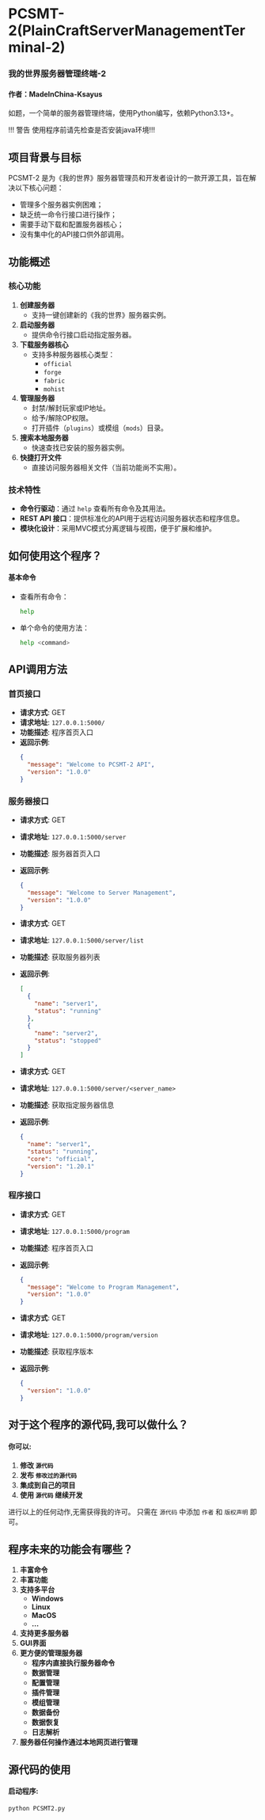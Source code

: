 # PCSMT-2(PlainCraftServerManagementTerminal-2)
### 我的世界服务器管理终端-2
#### 作者：MadeInChina-Ksayus

如题，一个简单的服务器管理终端，使用Python编写，依赖Python3.13+。

!!! 警告 使用程序前请先检查是否安装java环境!!!

## 项目背景与目标
PCSMT-2 是为《我的世界》服务器管理员和开发者设计的一款开源工具，旨在解决以下核心问题：
- 管理多个服务器实例困难；
- 缺乏统一命令行接口进行操作；
- 需要手动下载和配置服务器核心；
- 没有集中化的API接口供外部调用。

## 功能概述
### 核心功能
1. **创建服务器**
   - 支持一键创建新的《我的世界》服务器实例。
2. **启动服务器**
   - 提供命令行接口启动指定服务器。
3. **下载服务器核心**
   - 支持多种服务器核心类型：
     * `official`
     * `forge`
     * `fabric`
     * `mohist`
4. **管理服务器**
   - 封禁/解封玩家或IP地址。
   - 给予/解除OP权限。
   - 打开插件（`plugins`）或模组（`mods`）目录。
5. **搜索本地服务器**
   - 快速查找已安装的服务器实例。
6. **快捷打开文件**
   - 直接访问服务器相关文件（当前功能尚不实用）。

### 技术特性
- **命令行驱动**：通过 `help` 查看所有命令及其用法。
- **REST API 接口**：提供标准化的API用于远程访问服务器状态和程序信息。
- **模块化设计**：采用MVC模式分离逻辑与视图，便于扩展和维护。

## 如何使用这个程序？
#### 基本命令
- 查看所有命令：
  ```bash
  help
  ```
- 单个命令的使用方法：
  ```bash
  help <command>
  ```

## API调用方法

### 首页接口
- **请求方式**: GET
- **请求地址**: `127.0.0.1:5000/`
- **功能描述**: 程序首页入口
- **返回示例**:
  ```json
  {
    "message": "Welcome to PCSMT-2 API",
    "version": "1.0.0"
  }
  ```

### 服务器接口
- **请求方式**: GET
- **请求地址**: `127.0.0.1:5000/server`
- **功能描述**: 服务器首页入口
- **返回示例**:
  ```json
  {
    "message": "Welcome to Server Management",
    "version": "1.0.0"
  }
  ```

- **请求方式**: GET
- **请求地址**: `127.0.0.1:5000/server/list`
- **功能描述**: 获取服务器列表
- **返回示例**:
  ```json
  [
    {
      "name": "server1",
      "status": "running"
    },
    {
      "name": "server2",
      "status": "stopped"
    }
  ]
  ```

- **请求方式**: GET
- **请求地址**: `127.0.0.1:5000/server/<server_name>`
- **功能描述**: 获取指定服务器信息
- **返回示例**:
  ```json
  {
    "name": "server1",
    "status": "running",
    "core": "official",
    "version": "1.20.1"
  }
  ```

### 程序接口
- **请求方式**: GET
- **请求地址**: `127.0.0.1:5000/program`
- **功能描述**: 程序首页入口
- **返回示例**:
  ```json
  {
    "message": "Welcome to Program Management",
    "version": "1.0.0"
  }
  ```

- **请求方式**: GET
- **请求地址**: `127.0.0.1:5000/program/version`
- **功能描述**: 获取程序版本
- **返回示例**:
  ```json
  {
    "version": "1.0.0"
  }
  ```

## 对于这个程序的源代码,我可以做什么？
#### 你可以:
1. __修改 `源代码`__
2. __发布 `修改过的源代码`__
3. __集成到自己的项目__
4. __使用 `源代码` 继续开发__

进行以上的任何动作,无需获得我的许可。
只需在 `源代码` 中添加 `作者` 和 `版权声明` 即可。

## 程序未来的功能会有哪些？
1. __丰富命令__
2. __丰富功能__
3. __支持多平台__
    * __Windows__
    * __Linux__
    * __MacOS__
    * __...__
4. __支持更多服务器__
5. __GUI界面__
6. __更方便的管理服务器__
    * __程序内直接执行服务器命令__
    * __数据管理__
    * __配置管理__
    * __插件管理__
    * __模组管理__
    * __数据备份__
    * __数据恢复__
    * __日志解析__
7. __服务器任何操作通过本地网页进行管理__

## 源代码的使用
#### 启动程序:
```bash
python PCSMT2.py
```